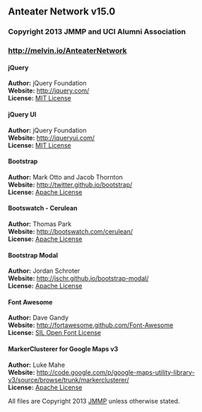 ## Anteater Network v15.0
### Copyright 2013 JMMP and UCI Alumni Association
### <http://melvin.io/AnteaterNetwork>

#### jQuery
**Author:** jQuery Foundation  
**Website:** <http://jquery.com/>  
**License:** [MIT License](http://github.com/jquery/jquery/blob/master/MIT-LICENSE.txt)  

#### jQuery UI
**Author:** jQuery Foundation  
**Website:** <http://jqueryui.com/>  
**License:** [MIT License](http://github.com/jquery/jquery-ui/blob/master/MIT-LICENSE.txt)  

#### Bootstrap
**Author:** Mark Otto and Jacob Thornton  
**Website:** <http://twitter.github.io/bootstrap/>  
**License:** [Apache License](http://www.apache.org/licenses/LICENSE-2.0)  

#### Bootswatch - Cerulean
**Author:** Thomas Park  
**Website:** <http://bootswatch.com/cerulean/>  
**License:** [Apache License](http://www.apache.org/licenses/LICENSE-2.0)  

#### Bootstrap Modal
**Author:** Jordan Schroter  
**Website:** <http://jschr.github.io/bootstrap-modal/>  
**License:** [Apache License](https://github.com/jschr/bootstrap-modal/blob/master/LICENSE)  

#### Font Awesome
**Author:** Dave Gandy  
**Website:** <http://fortawesome.github.com/Font-Awesome>  
**License:** [SIL Open Font License](http://scripts.sil.org/OFL)  

#### MarkerClusterer for Google Maps v3
**Author:** Luke Mahe  
**Website:** <http://code.google.com/p/google-maps-utility-library-v3/source/browse/trunk/markerclusterer/>  
**License:** [Apache License](http://www.apache.org/licenses/LICENSE-2.0)  


All files are Copyright 2013 [JMMP](https://github.com/JMMP) unless otherwise stated.
